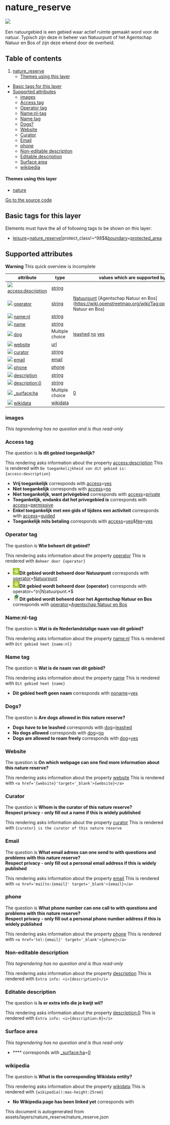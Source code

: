 

 nature_reserve 
================



<img src='https://mapcomplete.osm.be/./assets/layers/nature_reserve/nature_reserve.svg' height="100px"> 

Een natuurgebied is een gebied waar actief ruimte gemaakt word voor de natuur. Typisch zijn deze in beheer van Natuurpunt of het Agentschap Natuur en Bos of zijn deze erkend door de overheid.




## Table of contents

1. [nature_reserve](#nature_reserve)
      * [Themes using this layer](#themes-using-this-layer)
  - [Basic tags for this layer](#basic-tags-for-this-layer)
  - [Supported attributes](#supported-attributes)
    + [images](#images)
    + [Access tag](#access-tag)
    + [Operator tag](#operator-tag)
    + [Name:nl-tag](#namenl-tag)
    + [Name tag](#name-tag)
    + [Dogs?](#dogs)
    + [Website](#website)
    + [Curator](#curator)
    + [Email](#email)
    + [phone](#phone)
    + [Non-editable description](#non-editable-description)
    + [Editable description](#editable-description)
    + [Surface area](#surface-area)
    + [wikipedia](#wikipedia)










#### Themes using this layer 





  - [nature](https://mapcomplete.osm.be/nature)


[Go to the source code](../assets/layers/nature_reserve/nature_reserve.json)



 Basic tags for this layer 
---------------------------



Elements must have the all of following tags to be shown on this layer:



  - <a href='https://wiki.openstreetmap.org/wiki/Key:leisure' target='_blank'>leisure</a>=<a href='https://wiki.openstreetmap.org/wiki/Tag:leisure%3Dnature_reserve' target='_blank'>nature_reserve</a>|protect_class!~^98$&<a href='https://wiki.openstreetmap.org/wiki/Key:boundary' target='_blank'>boundary</a>=<a href='https://wiki.openstreetmap.org/wiki/Tag:boundary%3Dprotected_area' target='_blank'>protected_area</a>




 Supported attributes 
----------------------



**Warning** This quick overview is incomplete



attribute | type | values which are supported by this layer
----------- | ------ | ------------------------------------------
[<img src='https://mapcomplete.osm.be/assets/svg/statistics.svg' height='18px'>](https://taginfo.openstreetmap.org/keys/access:description#values) [access:description](https://wiki.openstreetmap.org/wiki/Key:access:description) | [string](../SpecialInputElements.md#string) | 
[<img src='https://mapcomplete.osm.be/assets/svg/statistics.svg' height='18px'>](https://taginfo.openstreetmap.org/keys/operator#values) [operator](https://wiki.openstreetmap.org/wiki/Key:operator) | [string](../SpecialInputElements.md#string) | [Natuurpunt](https://wiki.openstreetmap.org/wiki/Tag:operator%3DNatuurpunt) [Agentschap Natuur en Bos](https://wiki.openstreetmap.org/wiki/Tag:operator%3DAgentschap Natuur en Bos)
[<img src='https://mapcomplete.osm.be/assets/svg/statistics.svg' height='18px'>](https://taginfo.openstreetmap.org/keys/name:nl#values) [name:nl](https://wiki.openstreetmap.org/wiki/Key:name:nl) | [string](../SpecialInputElements.md#string) | 
[<img src='https://mapcomplete.osm.be/assets/svg/statistics.svg' height='18px'>](https://taginfo.openstreetmap.org/keys/name#values) [name](https://wiki.openstreetmap.org/wiki/Key:name) | [string](../SpecialInputElements.md#string) | [](https://wiki.openstreetmap.org/wiki/Tag:name%3D)
[<img src='https://mapcomplete.osm.be/assets/svg/statistics.svg' height='18px'>](https://taginfo.openstreetmap.org/keys/dog#values) [dog](https://wiki.openstreetmap.org/wiki/Key:dog) | Multiple choice | [leashed](https://wiki.openstreetmap.org/wiki/Tag:dog%3Dleashed) [no](https://wiki.openstreetmap.org/wiki/Tag:dog%3Dno) [yes](https://wiki.openstreetmap.org/wiki/Tag:dog%3Dyes)
[<img src='https://mapcomplete.osm.be/assets/svg/statistics.svg' height='18px'>](https://taginfo.openstreetmap.org/keys/website#values) [website](https://wiki.openstreetmap.org/wiki/Key:website) | [url](../SpecialInputElements.md#url) | 
[<img src='https://mapcomplete.osm.be/assets/svg/statistics.svg' height='18px'>](https://taginfo.openstreetmap.org/keys/curator#values) [curator](https://wiki.openstreetmap.org/wiki/Key:curator) | [string](../SpecialInputElements.md#string) | 
[<img src='https://mapcomplete.osm.be/assets/svg/statistics.svg' height='18px'>](https://taginfo.openstreetmap.org/keys/email#values) [email](https://wiki.openstreetmap.org/wiki/Key:email) | [email](../SpecialInputElements.md#email) | 
[<img src='https://mapcomplete.osm.be/assets/svg/statistics.svg' height='18px'>](https://taginfo.openstreetmap.org/keys/phone#values) [phone](https://wiki.openstreetmap.org/wiki/Key:phone) | [phone](../SpecialInputElements.md#phone) | 
[<img src='https://mapcomplete.osm.be/assets/svg/statistics.svg' height='18px'>](https://taginfo.openstreetmap.org/keys/description#values) [description](https://wiki.openstreetmap.org/wiki/Key:description) | [string](../SpecialInputElements.md#string) | 
[<img src='https://mapcomplete.osm.be/assets/svg/statistics.svg' height='18px'>](https://taginfo.openstreetmap.org/keys/description:0#values) [description:0](https://wiki.openstreetmap.org/wiki/Key:description:0) | [string](../SpecialInputElements.md#string) | 
[<img src='https://mapcomplete.osm.be/assets/svg/statistics.svg' height='18px'>](https://taginfo.openstreetmap.org/keys/_surface:ha#values) [_surface:ha](https://wiki.openstreetmap.org/wiki/Key:_surface:ha) | Multiple choice | [0](https://wiki.openstreetmap.org/wiki/Tag:_surface:ha%3D0)
[<img src='https://mapcomplete.osm.be/assets/svg/statistics.svg' height='18px'>](https://taginfo.openstreetmap.org/keys/wikidata#values) [wikidata](https://wiki.openstreetmap.org/wiki/Key:wikidata) | [wikidata](../SpecialInputElements.md#wikidata) | [](https://wiki.openstreetmap.org/wiki/Tag:wikidata%3D)




### images 



_This tagrendering has no question and is thus read-only_





### Access tag 



The question is **Is dit gebied toegankelijk?**

This rendering asks information about the property  [access:description](https://wiki.openstreetmap.org/wiki/Key:access:description) 
This is rendered with `De toegankelijkheid van dit gebied is: {access:description}`



  - **Vrij toegankelijk** corresponds with <a href='https://wiki.openstreetmap.org/wiki/Key:access' target='_blank'>access</a>=<a href='https://wiki.openstreetmap.org/wiki/Tag:access%3Dyes' target='_blank'>yes</a>
  - **Niet toegankelijk** corresponds with <a href='https://wiki.openstreetmap.org/wiki/Key:access' target='_blank'>access</a>=<a href='https://wiki.openstreetmap.org/wiki/Tag:access%3Dno' target='_blank'>no</a>
  - **Niet toegankelijk, want privégebied** corresponds with <a href='https://wiki.openstreetmap.org/wiki/Key:access' target='_blank'>access</a>=<a href='https://wiki.openstreetmap.org/wiki/Tag:access%3Dprivate' target='_blank'>private</a>
  - **Toegankelijk, ondanks dat het privegebied is** corresponds with <a href='https://wiki.openstreetmap.org/wiki/Key:access' target='_blank'>access</a>=<a href='https://wiki.openstreetmap.org/wiki/Tag:access%3Dpermissive' target='_blank'>permissive</a>
  - **Enkel toegankelijk met een gids of tijdens een activiteit** corresponds with <a href='https://wiki.openstreetmap.org/wiki/Key:access' target='_blank'>access</a>=<a href='https://wiki.openstreetmap.org/wiki/Tag:access%3Dguided' target='_blank'>guided</a>
  - **Toegankelijk mits betaling** corresponds with <a href='https://wiki.openstreetmap.org/wiki/Key:access' target='_blank'>access</a>=<a href='https://wiki.openstreetmap.org/wiki/Tag:access%3Dyes' target='_blank'>yes</a>&<a href='https://wiki.openstreetmap.org/wiki/Key:fee' target='_blank'>fee</a>=<a href='https://wiki.openstreetmap.org/wiki/Tag:fee%3Dyes' target='_blank'>yes</a>




### Operator tag 



The question is **Wie beheert dit gebied?**

This rendering asks information about the property  [operator](https://wiki.openstreetmap.org/wiki/Key:operator) 
This is rendered with `Beheer door {operator}`



  - **<img src="./assets/layers/nature_reserve/Natuurpunt.jpg" style="width:1.5em">Dit gebied wordt beheerd door Natuurpunt** corresponds with <a href='https://wiki.openstreetmap.org/wiki/Key:operator' target='_blank'>operator</a>=<a href='https://wiki.openstreetmap.org/wiki/Tag:operator%3DNatuurpunt' target='_blank'>Natuurpunt</a>
  - **<img src="./assets/layers/nature_reserve/Natuurpunt.jpg" style="width:1.5em">Dit gebied wordt beheerd door {operator}** corresponds with operator~^(n|N)atuurpunt.*$
  - **<img src="./assets/layers/nature_reserve/ANB.jpg" style="width:1.5em">Dit gebied wordt beheerd door het Agentschap Natuur en Bos** corresponds with <a href='https://wiki.openstreetmap.org/wiki/Key:operator' target='_blank'>operator</a>=<a href='https://wiki.openstreetmap.org/wiki/Tag:operator%3DAgentschap Natuur en Bos' target='_blank'>Agentschap Natuur en Bos</a>




### Name:nl-tag 



The question is **Wat is de Nederlandstalige naam van dit gebied?**

This rendering asks information about the property  [name:nl](https://wiki.openstreetmap.org/wiki/Key:name:nl) 
This is rendered with `Dit gebied heet {name:nl}`



### Name tag 



The question is **Wat is de naam van dit gebied?**

This rendering asks information about the property  [name](https://wiki.openstreetmap.org/wiki/Key:name) 
This is rendered with `Dit gebied heet {name}`



  - **Dit gebied heeft geen naam** corresponds with <a href='https://wiki.openstreetmap.org/wiki/Key:noname' target='_blank'>noname</a>=<a href='https://wiki.openstreetmap.org/wiki/Tag:noname%3Dyes' target='_blank'>yes</a>




### Dogs? 



The question is **Are dogs allowed in this nature reserve?**





  - **Dogs have to be leashed** corresponds with <a href='https://wiki.openstreetmap.org/wiki/Key:dog' target='_blank'>dog</a>=<a href='https://wiki.openstreetmap.org/wiki/Tag:dog%3Dleashed' target='_blank'>leashed</a>
  - **No dogs allowed** corresponds with <a href='https://wiki.openstreetmap.org/wiki/Key:dog' target='_blank'>dog</a>=<a href='https://wiki.openstreetmap.org/wiki/Tag:dog%3Dno' target='_blank'>no</a>
  - **Dogs are allowed to roam freely** corresponds with <a href='https://wiki.openstreetmap.org/wiki/Key:dog' target='_blank'>dog</a>=<a href='https://wiki.openstreetmap.org/wiki/Tag:dog%3Dyes' target='_blank'>yes</a>




### Website 



The question is **On which webpage can one find more information about this nature reserve?**

This rendering asks information about the property  [website](https://wiki.openstreetmap.org/wiki/Key:website) 
This is rendered with `<a href='{website}'target='_blank'>{website}</a>`



### Curator 



The question is **Whom is the curator of this nature reserve?<br/><span class='subtle'>Respect privacy - only fill out a name if this is widely published**

This rendering asks information about the property  [curator](https://wiki.openstreetmap.org/wiki/Key:curator) 
This is rendered with `{curator} is the curator of this nature reserve`



### Email 



The question is **What email adress can one send to with questions and problems with this nature reserve?<br/><span class='subtle'>Respect privacy - only fill out a personal email address if this is widely published**

This rendering asks information about the property  [email](https://wiki.openstreetmap.org/wiki/Key:email) 
This is rendered with `<a href='mailto:{email}' target='_blank'>{email}</a>`



### phone 



The question is **What phone number can one call to with questions and problems with this nature reserve?<br/><span class='subtle'>Respect privacy - only fill out a personal phone number address if this is widely published**

This rendering asks information about the property  [phone](https://wiki.openstreetmap.org/wiki/Key:phone) 
This is rendered with `<a href='tel:{email}' target='_blank'>{phone}</a>`



### Non-editable description 



_This tagrendering has no question and is thus read-only_

This rendering asks information about the property  [description](https://wiki.openstreetmap.org/wiki/Key:description) 
This is rendered with `Extra info: <i>{description}</i>`



### Editable description 



The question is **Is er extra info die je kwijt wil?**

This rendering asks information about the property  [description:0](https://wiki.openstreetmap.org/wiki/Key:description:0) 
This is rendered with `Extra info: <i>{description:0}</i>`



### Surface area 



_This tagrendering has no question and is thus read-only_





  - **** corresponds with <a href='https://wiki.openstreetmap.org/wiki/Key:_surface:ha' target='_blank'>_surface:ha</a>=<a href='https://wiki.openstreetmap.org/wiki/Tag:_surface:ha%3D0' target='_blank'>0</a>




### wikipedia 



The question is **What is the corresponding Wikidata entity?**

This rendering asks information about the property  [wikidata](https://wiki.openstreetmap.org/wiki/Key:wikidata) 
This is rendered with `{wikipedia():max-height:25rem}`



  - **No Wikipedia page has been linked yet** corresponds with 
 

This document is autogenerated from assets/layers/nature_reserve/nature_reserve.json